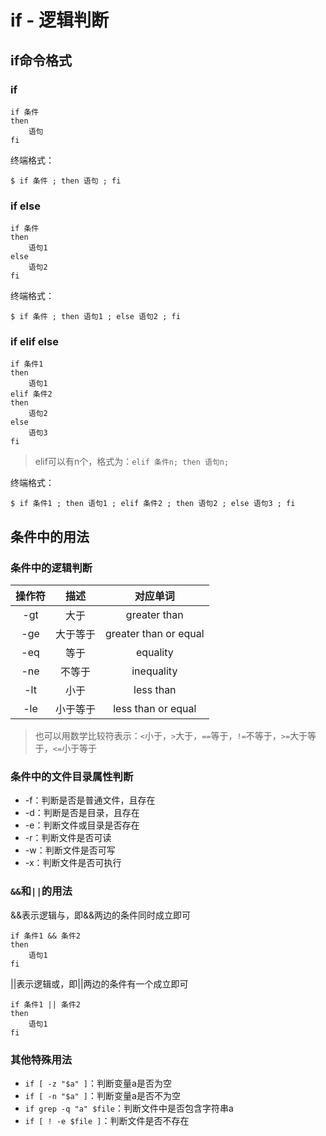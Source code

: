 # if - 逻辑判断

## if命令格式
### if

```
if 条件
then
    语句
fi
```

终端格式：
```
$ if 条件 ; then 语句 ; fi
```

### if else

```
if 条件
then
    语句1
else
    语句2
fi
```

终端格式：
```
$ if 条件 ; then 语句1 ; else 语句2 ; fi
```

### if elif else

```
if 条件1
then
    语句1
elif 条件2
then
    语句2
else
    语句3
fi
```
> elif可以有n个，格式为：`elif 条件n; then 语句n;`

终端格式：
```
$ if 条件1 ; then 语句1 ; elif 条件2 ; then 语句2 ; else 语句3 ; fi
```

## 条件中的用法

### 条件中的逻辑判断

| 操作符 | 描述 | 对应单词 |
| :------: | :------: | :------: |
| -gt | 大于 | greater than |
| -ge | 大于等于 | greater than or equal |
| -eq | 等于 | equality |
| -ne | 不等于 | inequality |
| -lt | 小于 | less than |
| -le | 小于等于 | less than or equal |

> 也可以用数学比较符表示：`<`小于，`>`大于，`==`等于，`!=`不等于，`>=`大于等于，`<=`小于等于

### 条件中的文件目录属性判断

- -f：判断是否是普通文件，且存在
- -d：判断是否是目录，且存在
- -e：判断文件或目录是否存在
- -r：判断文件是否可读
- -w：判断文件是否可写
- -x：判断文件是否可执行

### `&&`和`||`的用法 
&&表示逻辑与，即&&两边的条件同时成立即可
```
if 条件1 && 条件2
then
    语句1
fi
```

||表示逻辑或，即||两边的条件有一个成立即可
```
if 条件1 || 条件2
then
    语句1
fi
```

### 其他特殊用法
- `if [ -z "$a" ]`：判断变量a是否为空
- `if [ -n "$a" ]`：判断变量a是否不为空
- `if grep -q "a" $file`：判断文件中是否包含字符串a
- `if [ ! -e $file ]`：判断文件是否不存在


